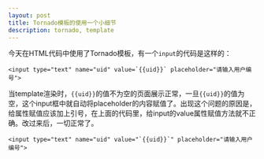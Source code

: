 ```yaml
---
layout: post
title: Tornado模板的使用一个小细节
description: tornado, template
---
```

今天在HTML代码中使用了Tornado模板，有一个`input`的代码是这样的：

    <input type="text" name="uid" value=`{{uid}}` placeholder="请输入用户编号">

当template渲染时，`{{uid}}`的值不为空的页面展示正常，一旦`{{uid}}`的值为空，这个input框中就自动将placeholder的内容赋值了。出现这个问题的原因是，给属性赋值应该加上引号，在上面的代码里，给input的value属性赋值方法就不正确。改过来后，一切正常了。

    <input type="text" name="uid" value="`{{uid}}`" placeholder="请输入用户编号">


